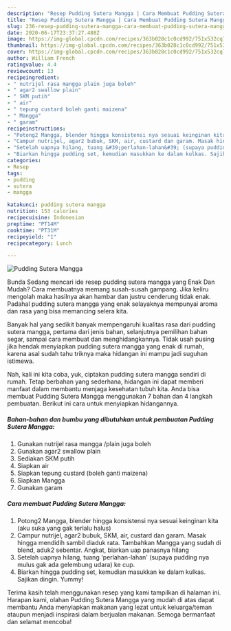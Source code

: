 ```yaml
---
description: "Resep Pudding Sutera Mangga | Cara Membuat Pudding Sutera Mangga Yang Menggugah Selera"
title: "Resep Pudding Sutera Mangga | Cara Membuat Pudding Sutera Mangga Yang Menggugah Selera"
slug: 236-resep-pudding-sutera-mangga-cara-membuat-pudding-sutera-mangga-yang-menggugah-selera
date: 2020-06-17T23:37:27.488Z
image: https://img-global.cpcdn.com/recipes/363b028c1c0cd992/751x532cq70/pudding-sutera-mangga-foto-resep-utama.jpg
thumbnail: https://img-global.cpcdn.com/recipes/363b028c1c0cd992/751x532cq70/pudding-sutera-mangga-foto-resep-utama.jpg
cover: https://img-global.cpcdn.com/recipes/363b028c1c0cd992/751x532cq70/pudding-sutera-mangga-foto-resep-utama.jpg
author: William French
ratingvalue: 4.4
reviewcount: 13
recipeingredient:
- " nutrijel rasa mangga plain juga boleh"
- " agar2 swallow plain"
- " SKM putih"
- " air"
- " tepung custard boleh ganti maizena"
- " Mangga"
- " garam"
recipeinstructions:
- "Potong2 Mangga, blender hingga konsistensi nya sesuai keinginan kita (aku suka yang gak terlalu halus)"
- "Campur nutrijel, agar2 bubuk, SKM, air, custard dan garam. Masak hingga mendidih sambil diaduk rata. Tambahkan Mangga yang sudah di blend, aduk2 sebentar. Angkat, biarkan uap panasnya hilang"
- "Setelah uapnya hilang, tuang &#39;perlahan-lahan&#39; (supaya pudding nya mulus gak ada gelembung udara) ke cup."
- "Biarkan hingga pudding set, kemudian masukkan ke dalam kulkas. Sajikan dingin. Yummy!"
categories:
- Resep
tags:
- pudding
- sutera
- mangga

katakunci: pudding sutera mangga 
nutrition: 153 calories
recipecuisine: Indonesian
preptime: "PT14M"
cooktime: "PT31M"
recipeyield: "1"
recipecategory: Lunch

---
```



![Pudding Sutera Mangga](https://img-global.cpcdn.com/recipes/363b028c1c0cd992/751x532cq70/pudding-sutera-mangga-foto-resep-utama.jpg)

Bunda Sedang mencari ide resep pudding sutera mangga yang Enak Dan Mudah? Cara membuatnya memang susah-susah gampang. Jika keliru mengolah maka hasilnya akan hambar dan justru cenderung tidak enak. Padahal pudding sutera mangga yang enak selayaknya mempunyai aroma dan rasa yang bisa memancing selera kita.

Banyak hal yang sedikit banyak mempengaruhi kualitas rasa dari pudding sutera mangga, pertama dari jenis bahan, selanjutnya pemilihan bahan segar, sampai cara membuat dan menghidangkannya. Tidak usah pusing jika hendak menyiapkan pudding sutera mangga yang enak di rumah, karena asal sudah tahu triknya maka hidangan ini mampu jadi suguhan istimewa.




Nah, kali ini kita coba, yuk, ciptakan pudding sutera mangga sendiri di rumah. Tetap berbahan yang sederhana, hidangan ini dapat memberi manfaat dalam membantu menjaga kesehatan tubuh kita. Anda bisa membuat Pudding Sutera Mangga menggunakan 7 bahan dan 4 langkah pembuatan. Berikut ini cara untuk menyiapkan hidangannya.

<!--inarticleads1-->

##### Bahan-bahan dan bumbu yang dibutuhkan untuk pembuatan Pudding Sutera Mangga:

1. Gunakan  nutrijel rasa mangga /plain juga boleh
1. Gunakan  agar2 swallow plain
1. Sediakan  SKM putih
1. Siapkan  air
1. Siapkan  tepung custard (boleh ganti maizena)
1. Siapkan  Mangga
1. Gunakan  garam




<!--inarticleads2-->

##### Cara membuat Pudding Sutera Mangga:

1. Potong2 Mangga, blender hingga konsistensi nya sesuai keinginan kita (aku suka yang gak terlalu halus)
1. Campur nutrijel, agar2 bubuk, SKM, air, custard dan garam. Masak hingga mendidih sambil diaduk rata. Tambahkan Mangga yang sudah di blend, aduk2 sebentar. Angkat, biarkan uap panasnya hilang
1. Setelah uapnya hilang, tuang &#39;perlahan-lahan&#39; (supaya pudding nya mulus gak ada gelembung udara) ke cup.
1. Biarkan hingga pudding set, kemudian masukkan ke dalam kulkas. Sajikan dingin. Yummy!




Terima kasih telah menggunakan resep yang kami tampilkan di halaman ini. Harapan kami, olahan Pudding Sutera Mangga yang mudah di atas dapat membantu Anda menyiapkan makanan yang lezat untuk keluarga/teman ataupun menjadi inspirasi dalam berjualan makanan. Semoga bermanfaat dan selamat mencoba!
